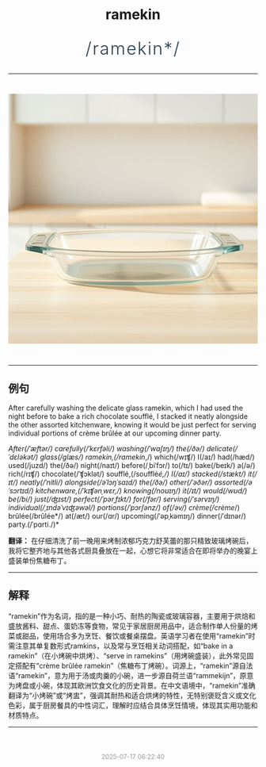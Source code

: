 <div align="center">

# ramekin

<div style="margin: 30px 0;">
<h1 style="font-size: 2.5em; font-weight: 300; letter-spacing: 2px; margin: 0; color: #2c3e50;">
/ramekin*/
</h1>
</div>

</div>

---

<div align="center" style="margin: 40px 0;">

![ramekin](images/ramekin.png)

</div>

---

## 例句

After carefully washing the delicate glass ramekin, which I had used the night before to bake a rich chocolate soufflé, I stacked it neatly alongside the other assorted kitchenware, knowing it would be just perfect for serving individual portions of crème brûlée at our upcoming dinner party.

*After(/ˈæftər/) carefully(/ˈkɛrfəli/) washing(/ˈwɑʃɪŋ/) the(/ðə/) delicate(/ˈdɛləkət/) glass(/glæs/) ramekin,(/ramekin*,/) which(/wɪʧ/) I(/aɪ/) had(/hæd/) used(/juzd/) the(/ðə/) night(/naɪt/) before(/ˌbiˈfɔr/) to(/tɪ/) bake(/beɪk/) a(/ə/) rich(/rɪʧ/) chocolate(/ˈʧɔklət/) soufflé,(/soufflé*é,/) I(/aɪ/) stacked(/stækt/) it(/ɪt/) neatly(/ˈnitli/) alongside(/əˈlɔŋˈsaɪd/) the(/ðə/) other(/ˈəðər/) assorted(/əˈsɔrtɪd/) kitchenware,(/ˈkɪʧənˌwɛr,/) knowing(/noʊɪŋ/) it(/ɪt/) would(/wʊd/) be(/bi/) just(/ʤɪst/) perfect(/ˈpərˌfɪkt/) for(/fər/) serving(/ˈsərvɪŋ/) individual(/ˌɪndəˈvɪʤəwəl/) portions(/ˈpɔrʃənz/) of(/əv/) crème(/crème*/) brûlée(/brûlée*/) at(/æt/) our(/ɑr/) upcoming(/ˈəpˌkəmɪŋ/) dinner(/ˈdɪnər/) party.(/ˈpɑrti./)*

**翻译：** 在仔细清洗了前一晚用来烤制浓郁巧克力舒芙蕾的那只精致玻璃烤碗后，我将它整齐地与其他各式厨具叠放在一起，心想它将非常适合在即将举办的晚宴上盛装单份焦糖布丁。

---

## 解释

“ramekin”作为名词，指的是一种小巧、耐热的陶瓷或玻璃容器，主要用于烘焙和盛放酱料、甜点、蛋奶冻等食物，常见于家居厨房用品中，适合制作单人份量的烤菜或甜品，使用场合多为烹饪、餐饮或餐桌摆盘。英语学习者在使用“ramekin”时需注意其单复数形式ramkins，以及常与烹饪相关动词搭配，如“bake in a ramekin”（在小烤碗中烘烤）、“serve in ramekins”（用烤碗盛装），此外常见固定搭配有“crème brûlée ramekin”（焦糖布丁烤碗）。词源上，“ramekin”源自法语“ramekin”，意为用于汤或肉羹的小碗，进一步源自荷兰语“rammekijn”，原意为烤盘或小碗，体现其欧洲饮食文化的历史背景。在中文语境中，“ramekin”准确翻译为“小烤碗”或“烤盅”，强调其耐热和适合烘烤的特性，无特别褒贬含义或文化色彩，属于厨房餐具的中性词汇，理解时应结合具体烹饪情境，体现其实用功能和材质特点。


---

<div align="center" style="margin-top: 50px;">
<small style="color: #999; font-size: 0.9em;">2025-07-17 06:22:40</small>
</div>
